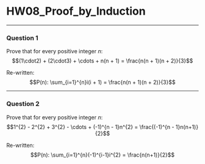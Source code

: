 # HW08_Proof_by_Induction
---
### Question 1

Prove that for every positive integer $n$: 
$$(1\cdot2) + (2\cdot3) + \cdots + n(n + 1) = \frac{n(n + 1)(n + 2)}{3}$$

Re-written: 
$$P(n): \sum_{i=1}^{n}i(i + 1) = \frac{n(n + 1)(n + 2)}{3}$$

---
### Question 2

Prove that for every positive integer $n$:  
$$1^{2} - 2^{2} + 3^{2} - \cdots + (-1)^{n - 1}n^{2} = \frac{(-1)^{n - 1}n(n+1)}{2}$$

Re-written: 
$$P(n): \sum_{i=1}^{n}(-1)^{i-1}i^{2} = \frac{n(n+1)}{2}$$
